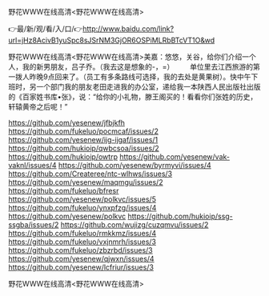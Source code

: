 野花WWW在线高清<野花WWW在线高清>

👉最/新/观/看/入/口/👉http://www.baidu.com/link?url=jHz8AcivB1yuSpc8sJSrNM3GjOR6OSPiMLRbBTcVT1O&wd

野花WWW在线高清<野花WWW在线高清>美嘉：悠悠，关谷，给你们介绍一个人，我的新男朋友，吕子乔。（我去这是想象的-，=）
　　单位里去江西旅游的第一拨人昨晚9点回来了。（员工有多条路线可选择，我的去处是黄果树）。快中午下班时，另一个部门我的朋友老田走进我的办公室，递给我一本陕西人民出版社出版的《百家姓书库•张》，说：“给你的小礼物，滕王阁买的！看看你们张姓的历史，轩辕黄帝之后呢！”


https://github.com/yesenew/jfbjkfh
https://github.com/fukeluo/pocmcaf/issues/2
https://github.com/yesenew/ijg-ijgaf/issues/1
https://github.com/hukioip/qwbcsoa/issues/2
https://github.com/hukioip/owtrp
https://github.com/yesenew/vak-vaknl/issues/4
https://github.com/yesenew/byrmyvi/issues/4
https://github.com/Createree/ntc-wlhws/issues/3
https://github.com/yesenew/maqmgu/issues/2
https://github.com/fukeluo/bfresr
https://github.com/yesenew/polkvc/issues/5
https://github.com/fukeluo/ynxpfzg/issues/4
https://github.com/yesenew/polkvc
https://github.com/hukioip/ssg-ssgba/issues/2
https://github.com/wujizg/cuzqmvu/issues/2
https://github.com/fukeluo/rmkkmz/issues/4
https://github.com/fukeluo/vxjnmrh/issues/3
https://github.com/fukeluo/zbzrbd/issues/3
https://github.com/yesenew/qjwxn/issues/4
https://github.com/yesenew/lcfriur/issues/3

野花WWW在线高清&lt;野花WWW在线高清>
